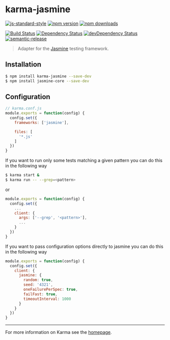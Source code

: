 # karma-jasmine

[![js-standard-style](https://img.shields.io/badge/code%20style-standard-brightgreen.svg?style=flat-square)](https://github.com/karma-runner/karma-jasmine)
 [![npm version](https://img.shields.io/npm/v/karma-jasmine.svg?style=flat-square)](https://www.npmjs.com/package/karma-jasmine) [![npm downloads](https://img.shields.io/npm/dm/karma-jasmine.svg?style=flat-square)](https://www.npmjs.com/package/karma-jasmine)

[![Build Status](https://img.shields.io/travis/karma-runner/karma-jasmine/master.svg?style=flat-square)](https://travis-ci.org/karma-runner/karma-jasmine) [![Dependency Status](https://img.shields.io/david/karma-runner/karma-jasmine.svg?style=flat-square)](https://david-dm.org/karma-runner/karma-jasmine) [![devDependency Status](https://img.shields.io/david/dev/karma-runner/karma-jasmine.svg?style=flat-square)](https://david-dm.org/karma-runner/karma-jasmine#info=devDependencies)
[![semantic-release](https://img.shields.io/badge/%20%20%F0%9F%93%A6%F0%9F%9A%80-semantic--release-e10079.svg)](https://github.com/semantic-release/semantic-release)

> Adapter for the [Jasmine](http://jasmine.github.io/) testing framework.


## Installation


```bash
$ npm install karma-jasmine --save-dev
$ npm install jasmine-core --save-dev
```

## Configuration

```js
// karma.conf.js
module.exports = function(config) {
  config.set({
    frameworks: ['jasmine'],

    files: [
      '*.js'
    ]
  })
}
```

If you want to run only some tests matching a given pattern you can do this in the following way

```bash
$ karma start &
$ karma run -- --grep=<pattern>
```

or

```js
module.exports = function(config) {
  config.set({
    ...
    client: {
      args: ['--grep', '<pattern>'],
      ...
    }
  })
}
```

If you want to pass configuration options directly to jasmine you can do this in the following way

```js
module.exports = function(config) {
  config.set({
    client: {
      jasmine: {
        random: true,
        seed: '4321',
        oneFailurePerSpec: true,
        failFast: true,
        timeoutInterval: 1000
      }
    }
  })
}
```

----

For more information on Karma see the [homepage].


[homepage]: http://karma-runner.github.com
